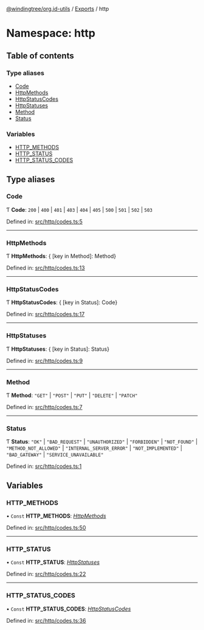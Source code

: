 [@windingtree/org.id-utils](../docs/modules.md) / [Exports](../modules.md) / http

# Namespace: http

## Table of contents

### Type aliases

- [Code](http.md#code)
- [HttpMethods](http.md#httpmethods)
- [HttpStatusCodes](http.md#httpstatuscodes)
- [HttpStatuses](http.md#httpstatuses)
- [Method](http.md#method)
- [Status](http.md#status)

### Variables

- [HTTP\_METHODS](http.md#http_methods)
- [HTTP\_STATUS](http.md#http_status)
- [HTTP\_STATUS\_CODES](http.md#http_status_codes)

## Type aliases

### Code

Ƭ **Code**: ``200`` \| ``400`` \| ``401`` \| ``403`` \| ``404`` \| ``405`` \| ``500`` \| ``501`` \| ``502`` \| ``503``

Defined in: [src/http/codes.ts:5](https://github.com/windingtree/org.id-sdk/blob/07aa4fa/packages/shared/src/http/codes.ts#L5)

___

### HttpMethods

Ƭ **HttpMethods**: { [key in Method]: Method}

Defined in: [src/http/codes.ts:13](https://github.com/windingtree/org.id-sdk/blob/07aa4fa/packages/shared/src/http/codes.ts#L13)

___

### HttpStatusCodes

Ƭ **HttpStatusCodes**: { [key in Status]: Code}

Defined in: [src/http/codes.ts:17](https://github.com/windingtree/org.id-sdk/blob/07aa4fa/packages/shared/src/http/codes.ts#L17)

___

### HttpStatuses

Ƭ **HttpStatuses**: { [key in Status]: Status}

Defined in: [src/http/codes.ts:9](https://github.com/windingtree/org.id-sdk/blob/07aa4fa/packages/shared/src/http/codes.ts#L9)

___

### Method

Ƭ **Method**: ``"GET"`` \| ``"POST"`` \| ``"PUT"`` \| ``"DELETE"`` \| ``"PATCH"``

Defined in: [src/http/codes.ts:7](https://github.com/windingtree/org.id-sdk/blob/07aa4fa/packages/shared/src/http/codes.ts#L7)

___

### Status

Ƭ **Status**: ``"OK"`` \| ``"BAD_REQUEST"`` \| ``"UNAUTHORIZED"`` \| ``"FORBIDDEN"`` \| ``"NOT_FOUND"`` \| ``"METHOD_NOT_ALLOWED"`` \| ``"INTERNAL_SERVER_ERROR"`` \| ``"NOT_IMPLEMENTED"`` \| ``"BAD_GATEWAY"`` \| ``"SERVICE_UNAVAILABLE"``

Defined in: [src/http/codes.ts:1](https://github.com/windingtree/org.id-sdk/blob/07aa4fa/packages/shared/src/http/codes.ts#L1)

## Variables

### HTTP\_METHODS

• `Const` **HTTP\_METHODS**: [*HttpMethods*](http.md#httpmethods)

Defined in: [src/http/codes.ts:50](https://github.com/windingtree/org.id-sdk/blob/07aa4fa/packages/shared/src/http/codes.ts#L50)

___

### HTTP\_STATUS

• `Const` **HTTP\_STATUS**: [*HttpStatuses*](http.md#httpstatuses)

Defined in: [src/http/codes.ts:22](https://github.com/windingtree/org.id-sdk/blob/07aa4fa/packages/shared/src/http/codes.ts#L22)

___

### HTTP\_STATUS\_CODES

• `Const` **HTTP\_STATUS\_CODES**: [*HttpStatusCodes*](http.md#httpstatuscodes)

Defined in: [src/http/codes.ts:36](https://github.com/windingtree/org.id-sdk/blob/07aa4fa/packages/shared/src/http/codes.ts#L36)
